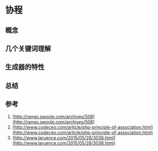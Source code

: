 # 协程

## 概念

## 几个关键词理解


## 生成器的特性


## 总结

## 参考

1. [http://rango.swoole.com/archives/508](http://rango.swoole.com/archives/508)
2. [http://www.codeceo.com/article/php-principle-of-association.html](http://www.codeceo.com/article/php-principle-of-association.html)
3. [http://www.laruence.com/2015/05/28/3038.html](http://www.laruence.com/2015/05/28/3038.html)
